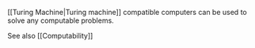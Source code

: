 [[Turing Machine|Turing machine]] compatible computers can be used to solve any computable problems.

See also [[Computability]]